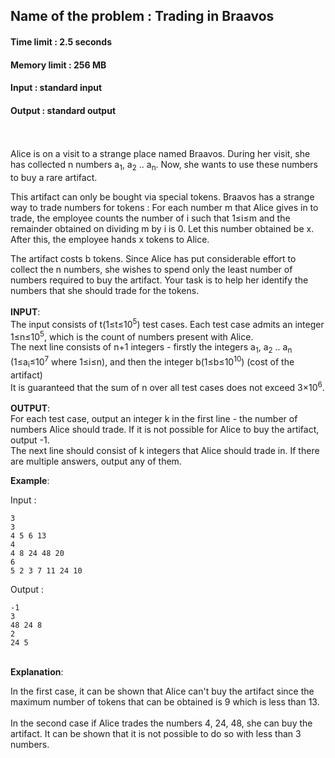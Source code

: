 ## Name of the problem : Trading in Braavos
#### Time limit : 2.5 seconds
#### Memory limit : 256 MB
#### Input : standard input
#### Output : standard output
\
\
Alice is on a visit to a strange place named Braavos. During her visit, she has collected n numbers a<sub>1</sub>, a<sub>2</sub> .. a<sub>n</sub>. Now, she wants to use these numbers to buy a rare artifact.

This artifact can only be bought via special tokens. Braavos has a strange way to trade numbers for tokens : For each number m that Alice gives in to trade, the employee counts the number of i such that 1≤i≤m and the remainder obtained on dividing m by i is 0. Let this number obtained be x. After this, the employee hands x tokens to Alice.

The artifact costs b tokens. Since Alice has put considerable effort to collect the n numbers, she wishes to spend only the least number of numbers required to buy the artifact.  Your task is to help her identify the numbers that she should trade for the tokens.
\
\
**INPUT**:\
The input consists of t(1≤t≤10<sup>5</sup>) test cases. Each test case admits an integer 1≤n≤10<sup>5</sup>, which is the count of numbers present with Alice.\
The next line consists of n+1 integers - firstly the integers a<sub>1</sub>, a<sub>2</sub> .. a<sub>n</sub> (1≤a<sub>i</sub>≤10<sup>7</sup> where 1≤i≤n), and then the integer b(1≤b≤10<sup>10</sup>) (cost of the artifact)\
It is guaranteed that the sum of n over all test cases does not exceed 3×10<sup>6</sup>.
\
\
**OUTPUT**:\
For each test case, output an integer k in the first line - the number of numbers Alice should trade. If it is not possible for Alice to
buy the artifact, output -1.\
The next line should consist of k integers that Alice should trade in.
If there are multiple answers, output any of them.

**Example**:

Input :
```
3
3
4 5 6 13
4
4 8 24 48 20
6
5 2 3 7 11 24 10
```

Output :
```
-1
3
48 24 8
2
24 5
```
\
**Explanation**:

In the first case, it can be shown that Alice can't buy the artifact since the maximum number of tokens that can be obtained is 9 which is less than 13.\
\
In the second case if Alice trades the numbers 4, 24, 48, she can buy the artifact. It can be shown that it is not possible to do so with less than 3 numbers.
